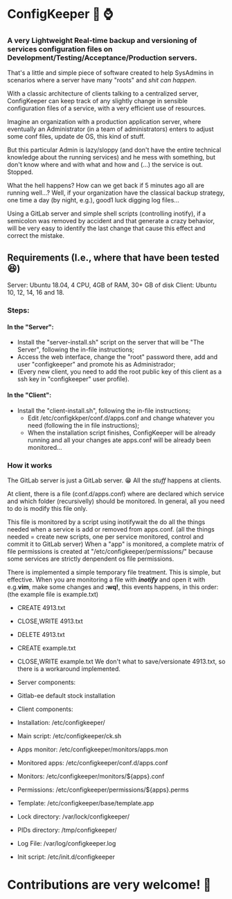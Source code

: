 # ConfigKeeper :floppy_disk: :watch:
### A very Lightweight Real-time backup and versioning of services configuration files on Development/Testing/Acceptance/Production servers.

That's a little and simple piece of software created to help SysAdmins in scenarios where a server have many "roots" and *shit can happen*.

With a classic architecture of clients talking to a centralized server, ConfigKeeper can keep track of any slightly change in sensible configuration files of a service, with a very efficient use of resources.

Imagine an organization with a production application server, where eventually an Administrator (in a team of administrators) enters to adjust some conf files, update de OS, this kind of stuff.

But this particular Admin is lazy/sloppy (and don't have the entire technical knowledge about the running services) and he mess with something, but don't know where and with what and how and (...) the service is out. Stopped.

What the hell happens? How can we get back if 5 minutes ago all are running well...? Well, if your organization have the classical backup strategy, one time a day (by night, e.g.), good1 luck digging log files...

Using a GitLab server and simple shell scripts (controlling inotify), if a semicolon was removed by accident and that generate a crazy behavior, will be very easy to identify the last change that cause this effect and correct the mistake.

## Requirements (I.e., where that have been tested :laughing:)
Server: Ubuntu 18.04, 4 CPU, 4GB of RAM, 30+ GB of disk
Client: Ubuntu 10, 12, 14, 16 and 18.

### Steps:
#### In the "Server":
*  Install the "server-install.sh" script on the server that will be "The Server", following the in-file instructions;  
  * Access the web interface, change the "root" password there, add and user "configkeeper" and promote his as Administrador;
  * (Every new client, you need to add the root public key of this client as a ssh key in "configkeeper" user profile).
#### In the "Client":
* Install the "client-install.sh", following the in-file instructions;
  * Edit /etc/configkkper/conf.d/apps.conf and change whatever you need (following the in file instructions);
  * When the installation script finishes, ConfigKeeper will be already running and all your changes ate apps.conf will be already been monitored...

### How it works
The GitLab server is just a GitLab server. :grin: All the *stuff* happens at clients.

At client, there is a file (conf.d/apps.conf) where are declared which service and which folder (recursivelly) should be monitored. In general, all you need to do is modify this file only.

This file is monitored by a script using inotifywait the do all the things needed when a service is add or removed from apps.conf. (all the things needed = create new scripts, one per service monitored, control and commit it to GitLab server)
When a "app" is monitored, a complete matrix of file permissions is created at "/etc/configkeeper/permissions/" because some services are strictly denpendent os file permissions.

There is implemented a simple temporary file treatment. This is simple, but effective.
When you are monitoring a file with __*inotify*__ and open it with e.g.__vim__, make some changes and __:wq!__, this events happens, in this order: (the example file is example.txt)
* CREATE 4913.txt
* CLOSE,WRITE 4913.txt
* DELETE 4913.txt
* CREATE example.txt
* CLOSE,WRITE example.txt
We don't what to save/versionate 4913.txt, so there is a workaround implemented.

* Server components:
 * Gitlab-ee default stock installation

* Client components:
 * Installation:     /etc/configkeeper/
 * Main script:      /etc/configkeeper/ck.sh
 * Apps monitor:     /etc/configkeeper/monitors/apps.mon
 * Monitored apps:   /etc/configkeeper/conf.d/apps.conf
 * Monitors:         /etc/configkeeper/monitors/${apps}.conf
 * Permissions:      /etc/configkeeper/permissions/${apps}.perms
 * Template:         /etc/configkeeper/base/template.app
 * Lock directory:   /var/lock/configkeeper/
 * PIDs directory:   /tmp/configkeeper/
 * Log File:         /var/log/configkeeper.log
 * Init script:      /etc/init.d/configkeeper

# Contributions are very welcome! :grimacing:
